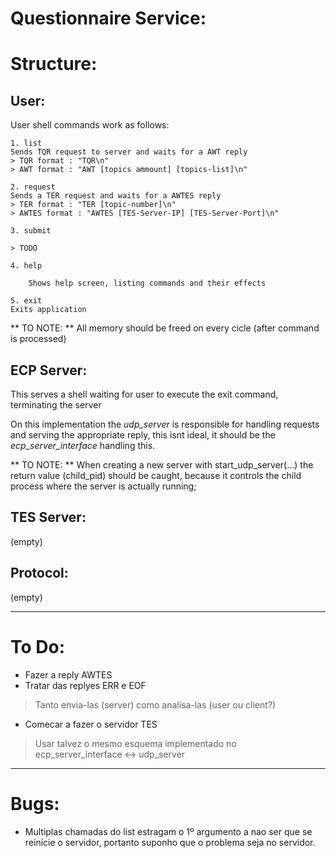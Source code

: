 Questionnaire Service:
============================

# Structure:

## User:
User shell commands work as follows:

    1. list
	Sends TQR request to server and waits for a AWT reply
	> TQR format : "TQR\n"
	> AWT format : "AWT [topics ammount] [topics-list]\n"

    2. request
	Sends a TER request and waits for a AWTES reply
	> TER format : "TER [topic-number]\n"
	> AWTES format : "AWTES [TES-Server-IP] [TES-Server-Port]\n"

    3. submit

    > TODO

    4. help

        Shows help screen, listing commands and their effects

    5. exit
	Exits application

** TO NOTE: **
All memory should be freed on every cicle (after command is processed)


## ECP Server:
This serves a shell waiting for user to execute the exit command, terminating the server

On this implementation the *udp_server* is responsible for handling requests and serving the appropriate reply, this isnt ideal, it should be the *ecp_server_interface* handling this.

** TO NOTE: **
When creating a new server with start_udp_server(...) the return value (child_pid) should be caught, because it controls the child process where the server is actually running;


## TES Server:
(empty)

## Protocol:
(empty)

* * *

# To Do:
- Fazer a reply AWTES
- Tratar das replyes ERR e EOF
> Tanto envia-las (server) como analisa-las (user ou client?)
- Comecar a fazer o servidor TES
> Usar talvez o mesmo esquema implementado no ecp_server_interface <-> udp_server

* * *

# Bugs:
- Multiplas chamadas do list estragam o 1º argumento a nao ser que se reinicie o servidor, portanto suponho que o problema seja no servidor.